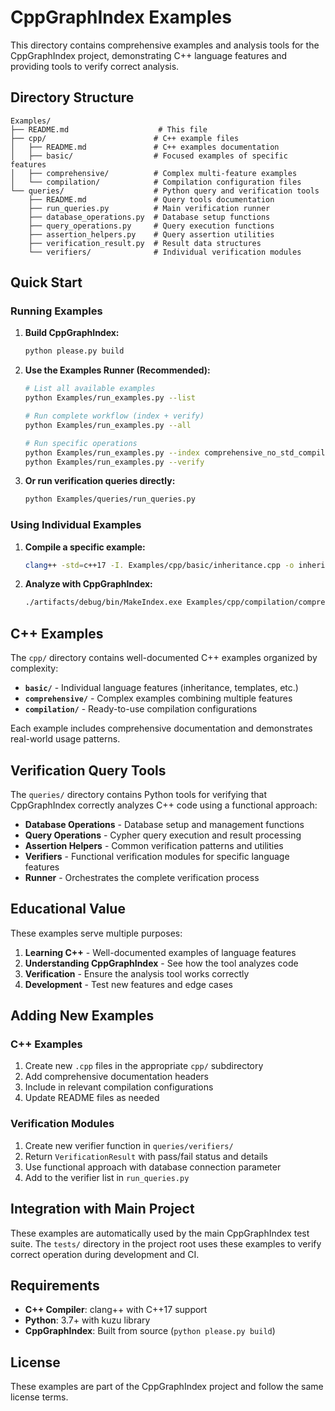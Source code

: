 # CppGraphIndex Examples

This directory contains comprehensive examples and analysis tools for the CppGraphIndex project, demonstrating C++ language features and providing tools to verify correct analysis.

## Directory Structure

```
Examples/
├── README.md                    # This file
├── cpp/                        # C++ example files
│   ├── README.md               # C++ examples documentation
│   ├── basic/                  # Focused examples of specific features
│   ├── comprehensive/          # Complex multi-feature examples
│   └── compilation/            # Compilation configuration files
└── queries/                    # Python query and verification tools
    ├── README.md               # Query tools documentation
    ├── run_queries.py          # Main verification runner
    ├── database_operations.py  # Database setup functions
    ├── query_operations.py     # Query execution functions
    ├── assertion_helpers.py    # Query assertion utilities
    ├── verification_result.py  # Result data structures
    └── verifiers/              # Individual verification modules
```

## Quick Start

### Running Examples

1. **Build CppGraphIndex:**
   ```bash
   python please.py build
   ```

2. **Use the Examples Runner (Recommended):**
   ```bash
   # List all available examples
   python Examples/run_examples.py --list
   
   # Run complete workflow (index + verify)
   python Examples/run_examples.py --all
   
   # Run specific operations
   python Examples/run_examples.py --index comprehensive_no_std_compile_commands.json
   python Examples/run_examples.py --verify
   ```

3. **Or run verification queries directly:**
   ```bash
   python Examples/queries/run_queries.py
   ```

### Using Individual Examples

1. **Compile a specific example:**
   ```bash
   clang++ -std=c++17 -I. Examples/cpp/basic/inheritance.cpp -o inheritance_example
   ```

2. **Analyze with CppGraphIndex:**
   ```bash
   ./artifacts/debug/bin/MakeIndex.exe Examples/cpp/compilation/comprehensive_compile_commands.json my_database
   ```

## C++ Examples

The `cpp/` directory contains well-documented C++ examples organized by complexity:

- **`basic/`** - Individual language features (inheritance, templates, etc.)
- **`comprehensive/`** - Complex examples combining multiple features
- **`compilation/`** - Ready-to-use compilation configurations

Each example includes comprehensive documentation and demonstrates real-world usage patterns.

## Verification Query Tools

The `queries/` directory contains Python tools for verifying that CppGraphIndex correctly analyzes C++ code using a functional approach:

- **Database Operations** - Database setup and management functions
- **Query Operations** - Cypher query execution and result processing
- **Assertion Helpers** - Common verification patterns and utilities
- **Verifiers** - Functional verification modules for specific language features
- **Runner** - Orchestrates the complete verification process

## Educational Value

These examples serve multiple purposes:

1. **Learning C++** - Well-documented examples of language features
2. **Understanding CppGraphIndex** - See how the tool analyzes code
3. **Verification** - Ensure the analysis tool works correctly
4. **Development** - Test new features and edge cases

## Adding New Examples

### C++ Examples

1. Create new `.cpp` files in the appropriate `cpp/` subdirectory
2. Add comprehensive documentation headers
3. Include in relevant compilation configurations
4. Update README files as needed

### Verification Modules

1. Create new verifier function in `queries/verifiers/`
2. Return `VerificationResult` with pass/fail status and details
3. Use functional approach with database connection parameter
4. Add to the verifier list in `run_queries.py`

## Integration with Main Project

These examples are automatically used by the main CppGraphIndex test suite. The `tests/` directory in the project root uses these examples to verify correct operation during development and CI.

## Requirements

- **C++ Compiler**: clang++ with C++17 support
- **Python**: 3.7+ with kuzu library
- **CppGraphIndex**: Built from source (`python please.py build`)

## License

These examples are part of the CppGraphIndex project and follow the same license terms.